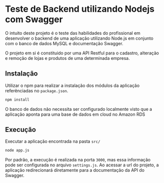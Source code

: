# Teste de Backend utilizando Nodejs com Swagger

O intuito deste projeto é o teste das habilidades do profissional em desenvolver o backend de uma aplicação utilizando Node.js em conjunto com o banco de dados MySQL e documentação Swagger.

O projeto em si é constituido por uma API Restful para o cadastro, alteração e remoção de lojas e produtos de uma determinada empresa.

## Instalação

Utilizar o npm para realizar a instalação dos módulos da aplicação referênciadas no ```package.json```.

```bash
npm install
```

O banco de dados não necessita ser configurado localmente visto que a aplicação aponta para uma base de dados em cloud no Amazon RDS

## Execução

Executar a aplicação encontrada na pasta ```src/```

```bash
node app.js
```

Por padrão, a execução é realizada na porta ```3000```, mas essa informação pode ser configurada no arquivo ```settings.js```.
Ao acessar a url do projeto, a aplicação redirecionará diretamente para a documentação da API do Swagger.

